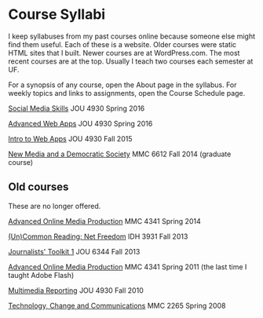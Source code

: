 # Course Syllabi

I keep syllabuses from my past courses online because someone else might find them useful. Each of these is a website. Older courses were static HTML sites that I built. Newer courses are at WordPress.com. The most recent courses are at the top. Usually I teach two courses each semester at UF.

For a synopsis of any course, open the About page in the syllabus. For weekly topics and links to assignments, open the Course Schedule page.

[Social Media Skills](https://socmeduf.wordpress.com/) JOU 4930 Spring 2016

[Advanced Web Apps](https://webappsplus.wordpress.com/) JOU 4930 Spring 2016

[Intro to Web Apps](https://introwebapps.wordpress.com/) JOU 4930 Fall 2015

[New Media and a Democratic Society](https://mmc6612.wordpress.com/) MMC 6612 Fall 2014 (graduate course)

## Old courses

These are no longer offered.

[Advanced Online Media Production](https://mmc4341.wordpress.com/) MMC 4341 Spring 2014

[(Un)Common Reading: Net Freedom](https://idh3931.wordpress.com/) IDH 3931 Fall 2013

[Journalists' Toolkit 1](https://jtoolkit.wordpress.com/) JOU 6344 Fall 2013

[Advanced Online Media Production](http://www.macloo.com/syllabi/advancedonline/) MMC 4341 Spring 2011 (the last time I taught Adobe Flash)

[Multimedia Reporting](http://www.macloo.com/syllabi/mreporting/) JOU 4930 Fall 2010

[Technology, Change and Communications](http://www.macloo.com/syllabi/commtech/) MMC 2265 Spring 2008
